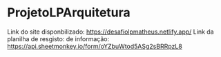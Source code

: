 # ProjetoLPArquitetura
Link do site disponbilizado: https://desafiolpmatheus.netlify.app/ 
Link da planilha de resgisto: de informação: https://api.sheetmonkey.io/form/oYZbuWtod5ASg2sBRRpzL8 
